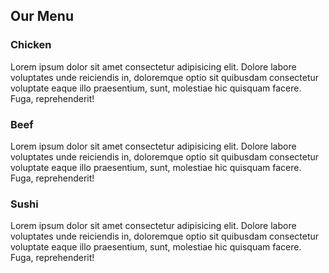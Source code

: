 ﻿<!DOCTYPE html>
<html lang="en">

<head>
    <meta charset="UTF-8">
    <meta name="viewport" content="width=device-width, initial-scale=1.0">
    <title>Module2_Solution</title>
</head>
<link rel="stylesheet" href="style.css">

<body>
    <div class="container">
        <h2 class="mainheading">Our Menu</h2>
        <div class="contentbox">
            <div id="box1" class="box">
                <h3 class="subheading">Chicken</h3>
                <p class="contenttext">Lorem ipsum dolor sit amet consectetur adipisicing elit. Dolore labore voluptates unde reiciendis in, doloremque optio sit quibusdam consectetur voluptate eaque illo praesentium, sunt, molestiae hic quisquam facere. Fuga, reprehenderit!</p>
            </div>
            <div id="box2" class="box">
                <h3 class="subheading">Beef</h3>
                <p class="contenttext">Lorem ipsum dolor sit amet consectetur adipisicing elit. Dolore labore voluptates unde reiciendis in, doloremque optio sit quibusdam consectetur voluptate eaque illo praesentium, sunt, molestiae hic quisquam facere. Fuga, reprehenderit!</p>
            </div>
            <div id="box3" class="box">
                <h3 class="subheading">Sushi</h3>
                <p class="contenttext">Lorem ipsum dolor sit amet consectetur adipisicing elit. Dolore labore voluptates unde reiciendis in, doloremque optio sit quibusdam consectetur voluptate eaque illo praesentium, sunt, molestiae hic quisquam facere. Fuga, reprehenderit!</p>
            </div>
        </div>
    </div>
</body>

</html>

